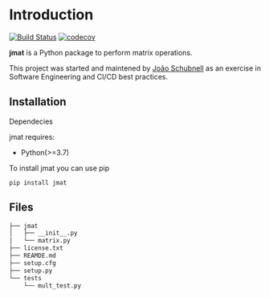# Introduction

[![Build Status](https://app.travis-ci.com/jschubnell/jmat.svg?branch=main)](https://app.travis-ci.com/jschubnell/jmat) [![codecov](https://codecov.io/gh/jschubnell/jmat/branch/main/graph/badge.svg?token=IZ1R6ROA08)](https://codecov.io/gh/jschubnell/jmat)

**jmat** is a Python package to perform matrix operations.

This project was started and maintened by [João Schubnell](https://www.linkedin.com/in/jo%C3%A3o-schubnell-lima/) as an exercise in Software Engineering and CI/CD best practices.

Installation
------------
Dependecies

jmat requires:
- Python(>=3.7)

To install jmat you can use pip

`pip install jmat`


Files
-----

```bash
├── jmat
│   ├── __init__.py
│   └── matrix.py
├── license.txt
├── REAMDE.md
├── setup.cfg
├── setup.py
└── tests
    └── mult_test.py
```

